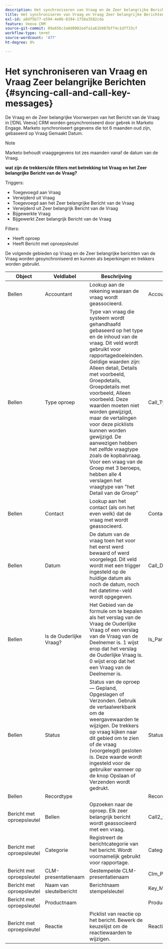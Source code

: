 ```yaml
---
description: Het synchroniseren van Vraag en de Zeer belangrijke Berichten van de Vraag - de Documenten van Marketo - de Documentatie van het Product
title: Het synchroniseren van Vraag en Vraag Zeer belangrijke Berichten
exl-id: a8df5b77-e594-4e06-8194-1758a3582cda
feature: Veeva CRM
source-git-commit: 09a656c3a0d0002edfa1a61b987bff4c1dff33cf
workflow-type: tm+mt
source-wordcount: '477'
ht-degree: 0%

---
```


# Het synchroniseren van Vraag en Vraag Zeer belangrijke Berichten {#syncing-call-and-call-key-messages}

De Vraag en de Zeer belangrijke Voorwerpen van het Bericht van de Vraag in [!DNL Veeva] CRM worden gesynchroniseerd door gebrek in Marketo Engage. Marketo synchroniseert gegevens die tot 6 maanden oud zijn, gebaseerd op Vraag Gemaakt Datum.

>[!NOTE]
>
>Marketo behoudt vraaggegevens tot zes maanden vanaf de datum van de Vraag.

**wat zijn de trekkers/de filters met betrekking tot Vraag en het Zeer belangrijke Bericht van de Vraag?**

Triggers:

* Toegevoegd aan Vraag
* Verwijderd uit Vraag
* Toegevoegd aan het Zeer belangrijke Bericht van de Vraag
* Verwijderd uit Zeer belangrijk Bericht van de Vraag
* Bijgewerkte Vraag
* Bijgewerkt Zeer belangrijk Bericht van de Vraag

Filters:

* Heeft oproep
* Heeft Bericht met oproepsleutel

De volgende gebieden op Vraag en de Zeer belangrijke berichten van de Vraag worden gesynchroniseerd en kunnen als beperkingen en trekkers worden gebruikt.

<table>
  <colgroup>
    <col>
    <col>
    <col>
    <col>
    <col>
  </colgroup>
  <thead>
    <tr>
      <th>
        Object
      </th>
      <th>
        Veldlabel
      </th>
      <th>
        Beschrijving
      </th>
      <th>
        Veldnaam
      </th>
      <th>
        Gegevenstype
      </th>
    </tr>
  </thead>
  <tbody>
    <tr>
      <td>Bellen</td>
      <td>Accountant</td>
      <td>Lookup aan de rekening waaraan de vraag wordt geassocieerd.</td>
      <td>Account_vod_c</td>
      <td>Opzoeken (account)</td>
    </tr>
    <tr>
      <td>Bellen</td>
      <td>Type oproep</td>
      <td>Type van vraag die systeem wordt gehandhaafd gebaseerd op het type en de inhoud van de vraag. Dit veld wordt gebruikt voor rapportagedoeleinden. Geldige waarden zijn: Alleen detail, Details met voorbeeld, Groepdetails, Groepdetails met voorbeeld, Alleen voorbeeld. Deze waarden moeten niet worden gewijzigd, maar de vertalingen voor deze picklists kunnen worden gewijzigd. De aanwezigen hebben het zelfde vraagtype zoals de kopbalvraag. Voor een vraag van de Groep met 3 beroeps, hebben alle 4 verslagen het vraagtype van "het Detail van de Groep"</td>
      <td>Call_Type_vod_c</td>
      <td>Picklist</td>
    </tr>
    <tr>
     <td>Bellen</td>
      <td>Contact</td>
      <td>Lookup aan het contact (als om het even welk) dat de vraag met wordt geassocieerd.</td>
      <td>Contact_vod_c</td>
      <td>Opzoeken (contactpersoon)</td>
    </tr>
    <tr>
      <td>Bellen</td>
      <td>Datum</td>
      <td>De datum van de vraag toen het voor het eerst werd bewaard of werd voorgelegd. Dit veld wordt met een trigger ingesteld op de huidige datum als noch de datum, noch het datetime-veld wordt opgegeven.</td>
      <td>Call_Date_vod_c</td>
      <td>Datum</td>
    </tr>
    <tr>
      <td>Bellen</td>
      <td>Is de Ouderlijke Vraag?</td>
      <td>Het Gebied van de formule om te bepalen als het verslag van de Vraag de Ouderlijke Vraag of een verslag van de Vraag van de Deelnemer is. 1 wijst erop dat het verslag de Ouderlijke Vraag is. 0 wijst erop dat het een Vraag van de Deelnemer is.</td>
      <td>Is_Parent_Call_vod_c</td>
      <td>Formule (getal)</td>
    </tr>
    <tr>
      <td>Bellen</td>
      <td>Status</td>
      <td>Status van de oproep — Gepland, Opgeslagen of Verzonden. Gebruik de vertaalwerkbank om de weergavewaarden te wijzigen. De trekkers op vraag kijken naar dit gebied om te zien of de vraag (voorgelegd) gesloten is. Deze waarde wordt ingesteld voor de gebruiker wanneer op de knop Opslaan of Verzenden wordt gedrukt.</td>
      <td>Status_vod_c</td>
      <td>Picklist</td>
    </tr>
    <tr>
      <td>Bellen</td>
      <td>Recordtype</td>
      <td> </td>
      <td>RecordTypeId</td>
      <td>Recordtype</td>
    </tr>
    <tr>
      <td>Bericht met oproepsleutel</td>
      <td>Bellen</td>
      <td>Opzoeken naar de oproep. Elk zeer belangrijk bericht wordt geassocieerd met een vraag.</td>
      <td>Call2_vod__c</td>
      <td>Hoofd-Detail (Vraag)</td>
    </tr>
    <tr>
      <td>Bericht met oproepsleutel</td>
      <td>Categorie</td>
      <td>Registreert de berichtcategorie van het bericht. Wordt voornamelijk gebruikt voor rapportage.</td>
      <td>Categorie_vod__c</td>
      <td>Picklist</td>
    </tr>
    <tr>
      <td>Bericht met oproepsleutel</td>
      <td>CLM-presentatienaam</td>
      <td>Gestempelde CLM-presentatienaam</td>
      <td>Clm_Presentation_Name_vod_c</td>
      <td>Tekst (80)</td>
    </tr>
    <tr>
      <td>Bericht met oproepsleutel</td>
      <td>Naam van sleutelbericht</td>
      <td>Berichtnaam stempelsleutel</td>
      <td>Key_Message_Name_vod_c</td>
      <td>Tekst (80)</td>
    </tr>
    <tr>
      <td>Bericht met oproepsleutel</td>
      <td>Productnaam</td>
      <td> </td>
      <td>Product_Naam__c</td>
      <td>Formule (tekst)</td>
    </tr>
    <tr>
      <td>Bericht met oproepsleutel</td>
      <td>Reactie </a>
      </td>
      <td>Picklist van reactie op het bericht. Bewerk de keuzelijst om de reactiewaarden te wijzigen.</td>
      <td>Reactie_vod__c</td>
      <td>Picklist</td>
    </tr>
  </tbody>
</table>
